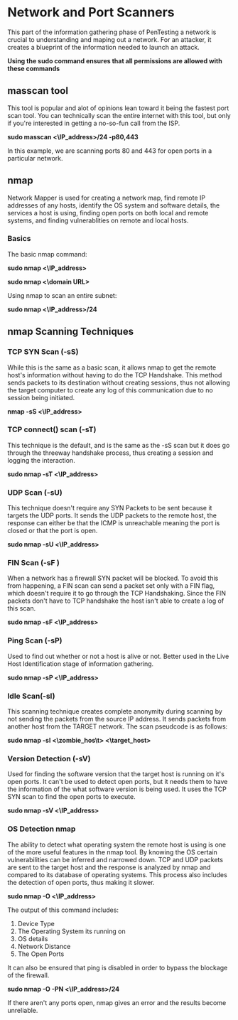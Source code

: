 # Network and Port Scanners

This part of the information gathering phase of PenTesting a network is crucial to understanding and maping out a network. For an attacker, it creates a blueprint of the information needed to launch an attack. 

**Using the sudo command ensures that all permissions are allowed with these commands**

## masscan tool 

This tool is popular and alot of opinions lean toward it being the fastest port scan tool. You can technically scan the entire internet with this tool, but only if you're interested in getting a no-so-fun call from the ISP. 

**sudo masscan <\IP_address\>/24 -p80,443**

In this example, we are scanning ports 80 and 443 for open ports in a particular network. 

## nmap

Network Mapper is used for creating a network map, find remote IP addresses of any hosts, identify the OS system and software details, the services a host is using, finding open ports on both local and remote systems, and finding vulnerablities on remote and local hosts.

### Basics

The basic nmap command:

**sudo nmap <\IP_address\>**

**sudo nmap <\domain URL\>**

Using nmap to scan an entire subnet:

**sudo nmap <\IP_address\>/24**

## nmap Scanning Techniques 



### TCP SYN Scan (-sS)

While this is the same as a basic scan, it allows nmap to get the remote host's information without having to do the TCP Handshake. This method sends packets to its destination without creating sessions, thus not allowing the target computer to create any log of this communication due to no session being initiated. 

**nmap -sS <\IP_address\>**



### TCP connect() scan (-sT)

This technique is the default, and is the same as the -sS scan but it does go through the threeway handshake process, thus creating a session and logging the interaction. 

**sudo nmap -sT <\IP_address\>**



### UDP Scan (-sU)

This technique doesn't require any SYN Packets to be sent because it targets the UDP ports. It sends the UDP packets to the remote host, the response can either be that the ICMP is unreachable meaning the port is closed or that the port is open. 

**sudo nmap -sU <\IP_address\>**



### FIN Scan (-sF ) 

When a network has a firewall SYN packet will be blocked. To avoid this from happening, a FIN scan can send a packet set only with a FIN flag, which doesn't require it to go through the TCP Handshaking. Since the FIN packets don't have to TCP handshake the host isn't able to create a log of this scan. 

**sudo nmap -sF <\IP_address\>**



### Ping Scan (-sP)

Used to find out whether or not a host is alive or not. Better used in the Live Host Identification stage of information gathering. 

**sudo nmap -sP <\IP_address\>**



### Idle Scan(-sI) 

This scanning technique creates complete anonymity during scanning by not sending the packets from the source IP address. It sends packets from another host from the TARGET network. The scan pseudcode is as follows:

**sudo nmap -sI <\zombie_hos\t> <\target_host\>**



### Version Detection (-sV)

Used for finding the software version that the target host is running on it's open ports. It can't be used to detect open ports, but it needs them to have the information of the what software version is being used. It uses the TCP SYN scan to find the open ports to execute.

**sudo nmap -sV <\IP_address\>**



### OS Detection nmap

The ability to detect what operating system the remote host is using is one of the more useful features in the nmap tool. By knowing the OS certain vulnerabilities can be inferred and narrowed down. TCP and UDP packets are sent to the target host and the response is analyzed by nmap and compared to its database of operating systems. This process also includes the detection of open ports, thus making it slower.

**sudo nmap -O <\IP_address\>**

The output of this command includes:

1. Device Type
2. The Operating System its running on
3. OS details
4. Network Distance
5. The Open Ports

It can also be ensured that ping is disabled in order to bypass the blockage of the firewall. 

**sudo nmap -O -PN <\IP_address\>/24**

If there aren't any ports open, nmap gives an error and the results become unreliable. 
